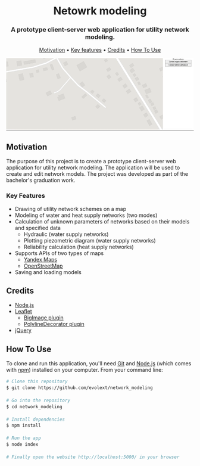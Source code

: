 <h1 align='center'>Netowrk modeling</h1>
<h3 align='center'>A prototype client-server web application for utility network modeling.</h3>

<p align="center">
  <a href="#motivation">Motivation</a> •
  <a href="#key-features">Key features</a> •
  <a href="#credits">Credits</a> •
  <a href="#how-to-use">How To Use</a>
</p>

![screenshot](https://raw.githubusercontent.com/evolext/network_modeling/master/img/network_modeling.gif)

## Motivation

The purpose of this project is to create a prototype client-server web application for utility network modeling. The application will be used to create and edit network models. The project was developed as part of the bachelor's graduation work.

### Key Features

- Drawing of utility network schemes on a map
- Modeling of water and heat supply networks (two modes)
- Calculation of unknown parameters of networks based on their models and specified data
    - Hydraulic (water supply networks)
    - Plotting piezometric diagram (water supply networks)
    - Reliability calculation (heat supply networks)
- Supports APIs of two types of maps
  - [Yandex Maps](https://yandex.ru/dev/maps/)
  - [OpenStreetMap](https://www.openstreetmap.org/)
- Saving and loading models

## Credits

- [Node.js](https://nodejs.org/en/)
- [Leaflet](https://leafletjs.com/)
    - [BigImage plugin](https://github.com/pasichnykvasyl/Leaflet.BigImage)
    - [PolylineDecorator plugin](https://github.com/bbecquet/Leaflet.PolylineDecorator)
- [jQuery](https://jquery.com/)

## How To Use

To clone and run this application, you'll need [Git](https://git-scm.com) and [Node.js](https://nodejs.org/en/download/) (which comes with [npm](http://npmjs.com)) installed on your computer. From your command line:

```bash
# Clone this repository
$ git clone https://github.com/evolext/network_modeling

# Go into the repository
$ cd network_modeling

# Install dependencies
$ npm install

# Run the app
$ node index

# Finally open the website http://localhost:5000/ in your browser
```
